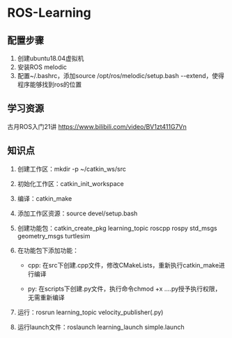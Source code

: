 # ROS-Learning

## 配置步骤

1. 创建ubuntu18.04虚拟机
2. 安装ROS melodic
3. 配置~/.bashrc，添加source /opt/ros/melodic/setup.bash --extend，使得程序能够找到ros的位置

## 学习资源

古月ROS入门21讲
https://www.bilibili.com/video/BV1zt411G7Vn

## 知识点

1. 创建工作区：mkdir -p ~/catkin_ws/src

2. 初始化工作区：catkin_init_workspace

3. 编译：catkin_make

4. 添加工作区资源：source devel/setup.bash

5. 创建功能包：catkin_create_pkg learning_topic roscpp rospy std_msgs geometry_msgs turtlesim

6. 在功能包下添加功能：
   
   - cpp: 在src下创建.cpp文件，修改CMakeLists，重新执行catkin_make进行编译
   
   - py: 在scripts下创建.py文件，执行命令chmod +x ....py授予执行权限，无需重新编译

7. 运行：rosrun learning_topic velocity_publisher(.py)

8. 运行launch文件：roslaunch learning_launch simple.launch
